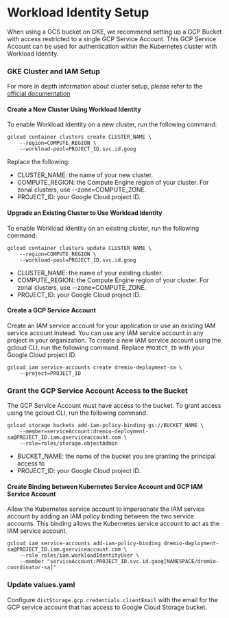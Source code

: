 # Workload Identity Setup

When using a GCS bucket on GKE, we recommend setting up a GCP Bucket with access restricted
to a single GCP Service Account. This GCP Service Account can be used for authentication within
the Kubernetes cluster with Workload Identity.

### GKE Cluster and IAM Setup

For more in depth information about cluster setup,
please refer to the [official documentation](https://cloud.google.com/kubernetes-engine/docs/how-to/workload-identity#gcloud)

#### Create a New Cluster Using Workload Identity

To enable Workload Identity on a new cluster, run the following command:
```
gcloud container clusters create CLUSTER_NAME \
    --region=COMPUTE_REGION \
    --workload-pool=PROJECT_ID.svc.id.goog
```
Replace the following:

* CLUSTER_NAME: the name of your new cluster.
* COMPUTE_REGION: the Compute Engine region of your cluster. For zonal clusters, use --zone=COMPUTE_ZONE.
* PROJECT_ID: your Google Cloud project ID.

#### Upgrade an Existing Cluster to Use Workload Identity

To enable Workload Identity on an existing cluster, run the following command:
```
gcloud container clusters update CLUSTER_NAME \
    --region=COMPUTE_REGION \
    --workload-pool=PROJECT_ID.svc.id.goog
```
* CLUSTER_NAME: the name of your existing cluster.
* COMPUTE_REGION: the Compute Engine region of your cluster. For zonal clusters, use --zone=COMPUTE_ZONE.
* PROJECT_ID: your Google Cloud project ID.

#### Create a GCP Service Account
Create an IAM service account for your application or use an existing IAM service account instead.
You can use any IAM service account in any project in your organization.
To create a new IAM service account using the gcloud CLI, run the following command. Replace `PROJECT_ID`
with your Google Cloud project ID.

```
gcloud iam service-accounts create dremio-deployment-sa \
    --project=PROJECT_ID
```

### Grant the GCP Service Account Access to the Bucket
The GCP Service Account must have access to the bucket. To grant access using the gcloud CLI,
run the following command.

```
gcloud storage buckets add-iam-policy-binding gs://BUCKET_NAME \
    --member=serviceAccount:dremio-deployment-sa@PROJECT_ID.iam.gserviceaccount.com \
    --role=roles/storage.objectAdmin
```
* BUCKET_NAME: the name of the bucket you are granting the principal access to
* PROJECT_ID: your Google Cloud project ID.

#### Create Binding between Kubernetes Service Account and GCP IAM Service Account
Allow the Kubernetes service account to impersonate the IAM service account by adding an IAM policy binding between the
two service accounts. This binding allows the Kubernetes service account to act as the IAM service account.

```
gcloud iam service-accounts add-iam-policy-binding dremio-deployment-sa@PROJECT_ID.iam.gserviceaccount.com \
    --role roles/iam.workloadIdentityUser \
    --member "serviceAccount:PROJECT_ID.svc.id.goog[NAMESPACE/dremio-coordinator-sa]"
```

### Update values.yaml
Configure `distStorage.gcp.credentials.clientEmail` with the email for the GCP service account
that has access to Google Cloud Storage bucket.
